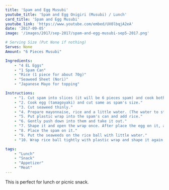 ```yaml
---
title: 'Spam and Egg Musubi'
youtube_title: 'Spam and Egg Onigiri (Musubi) / Lunch'
card_title: 'Spam and Egg Musubi'
youtube_link: 'https://www.youtube.com/embed/UX0lbqjA2eA'
date: '2017-09-05'
image: '/images/2017/sep-2017/spam-and-egg-musubi-sep5-2017.png'

# Serving Size (Put None if nothing)
Serves: None
Amount: "6 Pieces Musubi"

Ingredients:
    - "4 EL Eggs"
    - "1 Spam Can"
    - "Rice (1 piece for about 70g)"
    - "Seaweed Sheet (Nori)"
    - "Japanese Mayo for topping"

Instructions:
    - "1. Cut spam into slices (it will be 6 pieces spam) and cook both side until it's browned without oil. ＊If you prefer light, you could cut the spam into 8 pieces."
    - "2. Cook egg (tamagoyaki) and cut same as spam's size."
    - "3. Cut seaweed thinly."
    - "4. Prepare mayonnaise, rice and a little water. (The water to stick the seaweed)"
    - "5. Put plastic wrap into the spam's can and add rice."
    - "6. Gently push down into them and take it out."
    - "7. Shape it and open the wrap once. After place the egg on it, add mayonnaise."
    - "8. Place the spam on it."
    - "9. Put the seaweeds on the rice ball with little water."
    - "10. Wrap rice ball tightly with plastic wrap and shape it again."

tags:
    - "Lunch"
    - "Snack"
    - "Appetizer"
    - "Meat"
---
```


This is perfect for lunch or picnic snack.